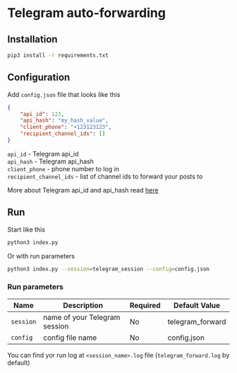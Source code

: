 # Telegram auto-forwarding

## Installation

```bash
pip3 install -r requirements.txt
```

## Configuration

Add `config.json` file that looks like this

```json
{
    "api_id": 123,
    "api_hash": "my_hash_value",
    "client_phone": "+123123123",
    "recipient_channel_ids": []
}
```

`api_id` - Telegram api_id  
`api_hash` - Telegram api_hash  
`client_phone` - phone number to log in  
`recipient_channel_ids` - list of channel ids to forward your posts to 

More about Telegram api_id and api_hash read [here](https://core.telegram.org/api/obtaining_api_id)

## Run

Start like this

```bash
python3 index.py
```

Or with run parameters

```bash
python3 index.py --session=telegram_session --config=config.json
```

### Run parameters

| Name      | Description                   | Required | Default Value    |
|-----------|-------------------------------|----------|------------------|
| `session` | name of your Telegram session | No       | telegram_forward |
| `config`  | config file name              | No       | config.json      |

You can find yor run log at `<session_name>.log` file (`telegram_forward.log` by default)